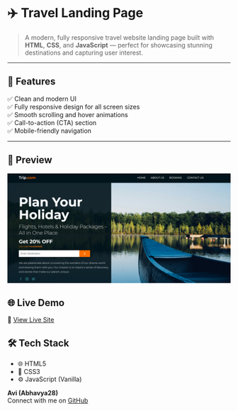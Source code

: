 # ✈️ Travel Landing Page

> A modern, fully responsive travel website landing page built with **HTML**, **CSS**, and **JavaScript** — perfect for showcasing stunning destinations and capturing user interest.

---

## 🌟 Features

✅ Clean and modern UI  
✅ Fully responsive design for all screen sizes  
✅ Smooth scrolling and hover animations  
✅ Call-to-action (CTA) section  
✅ Mobile-friendly navigation

---

## 📸 Preview

![Website Screenshot](main.png)

## 🌐 Live Demo

🔗 [View Live Site](https://abhavya28.github.io/travel-landing-page/)

## 🛠️ Tech Stack

- 🌐 HTML5  
- 🎨 CSS3  
- ⚙️ JavaScript (Vanilla)




**Avi (Abhavya28)**  
Connect with me on [GitHub](https://github.com/Abhavya28)
